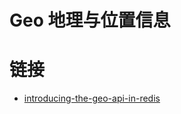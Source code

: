 # Geo 地理与位置信息

# 链接

- [introducing-the-geo-api-in-redis](http://cristian.regolo.cc/2015/07/07/introducing-the-geo-api-in-redis.html)
